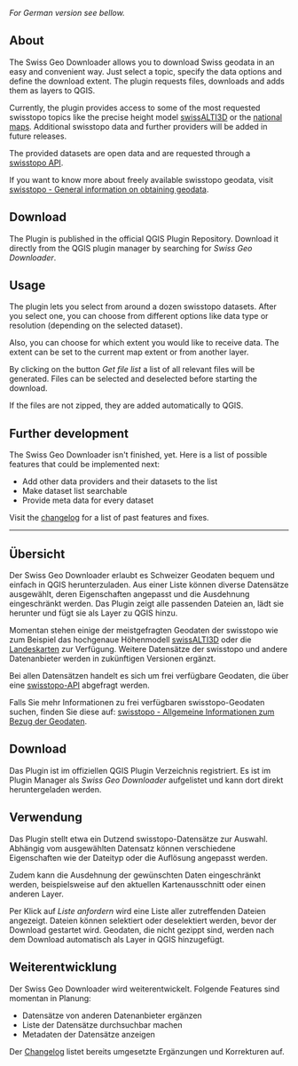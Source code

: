 _For German version see bellow._

## About
The Swiss Geo Downloader allows you to download Swiss geodata in an easy and convenient way. 
Just select a topic, specify the data options and define the download extent. 
The plugin requests files, downloads and adds them as layers to QGIS.

Currently, the plugin provides access to some of the most requested 
swisstopo topics like the precise height model [swissALTI3D](https://www.swisstopo.admin.ch/de/geodata/height/alti3d.html) 
or the [national maps](https://www.swisstopo.admin.ch/de/geodata/maps/smr/smr25.html). 
Additional swisstopo data and further providers will be added in future releases.

The provided datasets are open data and are requested through a [swisstopo API](https://www.geo.admin.ch/de/geo-dienstleistungen/geodienste/downloadienste/stac-api.html#datasets).

If you want to know more about freely available swisstopo geodata, visit [swisstopo - General information on obtaining geodata](https://www.swisstopo.admin.ch/de/geodata/info.html).

## Download
The Plugin is published in the official QGIS Plugin Repository. 
Download it directly from the QGIS plugin manager by searching for _Swiss Geo Downloader_.

## Usage
The plugin lets you select from around a dozen swisstopo datasets. 
After you select one, you can choose from different options like data type or resolution (depending on the selected dataset). 

Also, you can choose for which extent you would like to receive data. 
The extent can be set to the current map extent or from another layer.

By clicking on the button _Get file list_ a list of all relevant files will be generated. 
Files can be selected and deselected before starting the download. 

If the files are not zipped, they are added automatically to QGIS.


## Further development
The Swiss Geo Downloader isn't finished, yet. Here is a list of possible features that could be implemented next:
* Add other data providers and their datasets to the list
* Make dataset list searchable
* Provide meta data for every dataset

Visit the [changelog](https://github.com/piMoll/swissgeodownloader/blob/main/CHANGELOG.md) for a list of past features and fixes.

------------------------------------------------------


## Übersicht
Der Swiss Geo Downloader erlaubt es Schweizer Geodaten bequem und einfach in QGIS herunterzuladen. 
Aus einer Liste können diverse Datensätze ausgewählt, deren Eigenschaften angepasst und die Ausdehnung eingeschränkt werden.
Das Plugin zeigt alle passenden Dateien an, lädt sie herunter und fügt sie als Layer zu QGIS hinzu.

Momentan stehen einige der meistgefragten Geodaten der swisstopo wie 
zum Beispiel das hochgenaue Höhenmodell [swissALTI3D](https://www.swisstopo.admin.ch/de/geodata/height/alti3d.html) 
oder die [Landeskarten](https://www.swisstopo.admin.ch/de/geodata/maps/smr/smr25.html) zur Verfügung.
Weitere Datensätze der swisstopo und andere Datenanbieter werden in zukünftigen Versionen ergänzt.

Bei allen Datensätzen handelt es sich um frei verfügbare Geodaten, 
die über eine [swisstopo-API](https://www.geo.admin.ch/de/geo-dienstleistungen/geodienste/downloadienste/stac-api.html#datasets) abgefragt werden.

Falls Sie mehr Informationen zu frei verfügbaren swisstopo-Geodaten suchen, finden Sie diese auf: [swisstopo - Allgemeine Informationen zum Bezug der Geodaten](https://www.swisstopo.admin.ch/de/geodata/info.html).


## Download
Das Plugin ist im offiziellen QGIS Plugin Verzeichnis registriert.
Es ist im Plugin Manager als _Swiss Geo Downloader_ aufgelistet und kann dort direkt heruntergeladen werden.

## Verwendung
Das Plugin stellt etwa ein Dutzend swisstopo-Datensätze zur Auswahl.
Abhängig vom ausgewählten Datensatz können verschiedene Eigenschaften wie der Dateityp oder die Auflösung angepasst werden.

Zudem kann die Ausdehnung der gewünschten Daten eingeschränkt werden, beispielsweise auf den aktuellen Kartenausschnitt oder einen anderen Layer.

Per Klick auf _Liste anfordern_ wird eine Liste aller zutreffenden Dateien angezeigt. 
Dateien können selektiert oder deselektiert werden, bevor der Download gestartet wird. 
Geodaten, die nicht gezippt sind, werden nach dem Download automatisch als Layer in QGIS hinzugefügt.


## Weiterentwicklung
Der Swiss Geo Downloader wird weiterentwickelt. Folgende Features sind momentan in Planung:
* Datensätze von anderen Datenanbieter ergänzen
* Liste der Datensätze durchsuchbar machen
* Metadaten der Datensätze anzeigen

Der [Changelog](https://github.com/piMoll/swissgeodownloader/blob/main/CHANGELOG.md) listet bereits umgesetzte Ergänzungen und Korrekturen auf.
